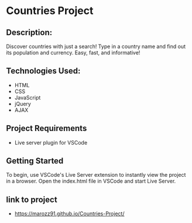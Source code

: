 # Countries Project
## Description:
Discover countries with just a search! Type in a country name and find out its population and currency. Easy, fast, and informative!

## Technologies Used:
- HTML
- CSS
- JavaScript
- jQuery
- AJAX

## Project Requirements
- Live server plugin for VSCode

## Getting Started
To begin, use VSCode's Live Server extension to instantly view the project in a browser. Open the index.html file in VSCode and start Live Server.

## link to project
- https://marozz91.github.io/Countries-Project/
